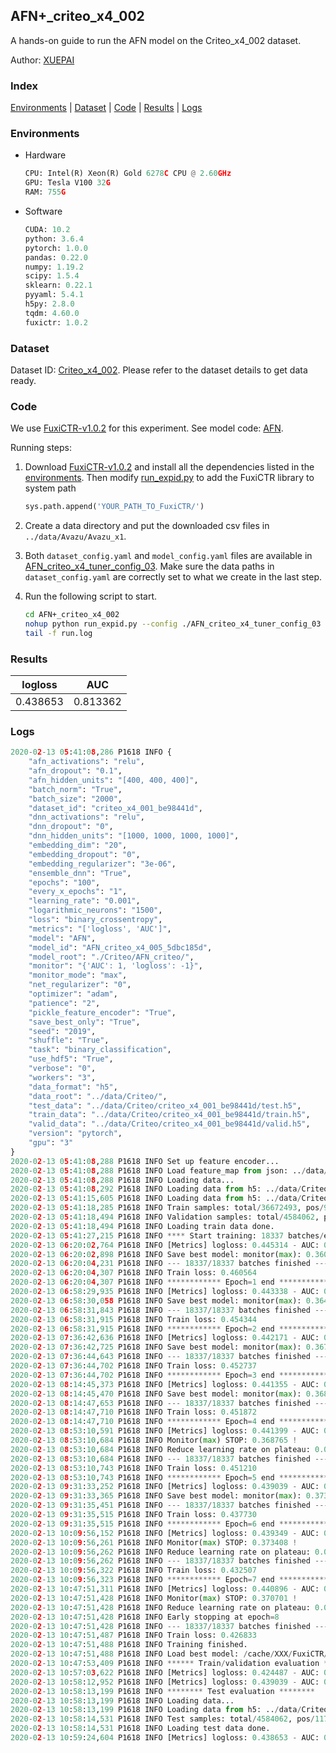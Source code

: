 ## AFN+_criteo_x4_002

A hands-on guide to run the AFN model on the Criteo_x4_002 dataset.

Author: [XUEPAI](https://github.com/xue-pai)

### Index
[Environments](#Environments) | [Dataset](#Dataset) | [Code](#Code) | [Results](#Results) | [Logs](#Logs)

### Environments
+ Hardware

  ```python
  CPU: Intel(R) Xeon(R) Gold 6278C CPU @ 2.60GHz
  GPU: Tesla V100 32G
  RAM: 755G

  ```

+ Software

  ```python
  CUDA: 10.2
  python: 3.6.4
  pytorch: 1.0.0
  pandas: 0.22.0
  numpy: 1.19.2
  scipy: 1.5.4
  sklearn: 0.22.1
  pyyaml: 5.4.1
  h5py: 2.8.0
  tqdm: 4.60.0
  fuxictr: 1.0.2
  ```

### Dataset
Dataset ID: [Criteo_x4_002](https://github.com/openbenchmark/BARS/blob/master/ctr_prediction/datasets/Criteo/README.md#Criteo_x4_002). Please refer to the dataset details to get data ready.

### Code

We use [FuxiCTR-v1.0.2](fuxictr_url) for this experiment. See model code: [AFN](https://github.com/xue-pai/FuxiCTR/blob/v1.0.2/fuxictr/pytorch/models/AFN.py).

Running steps:

1. Download [FuxiCTR-v1.0.2](fuxictr_url) and install all the dependencies listed in the [environments](#environments). Then modify [run_expid.py](./run_expid.py#L5) to add the FuxiCTR library to system path
    
    ```python
    sys.path.append('YOUR_PATH_TO_FuxiCTR/')
    ```

2. Create a data directory and put the downloaded csv files in `../data/Avazu/Avazu_x1`.

3. Both `dataset_config.yaml` and `model_config.yaml` files are available in [AFN_criteo_x4_tuner_config_03](./AFN_criteo_x4_tuner_config_03). Make sure the data paths in `dataset_config.yaml` are correctly set to what we create in the last step.

4. Run the following script to start.

    ```bash
    cd AFN+_criteo_x4_002
    nohup python run_expid.py --config ./AFN_criteo_x4_tuner_config_03 --expid AFN_criteo_x4_005_82d192ec --gpu 0 > run.log &
    tail -f run.log
    ```

### Results

| logloss | AUC  |
|:--------------------:|:--------------------:|
| 0.438653 | 0.813362  |


### Logs
```python
2020-02-13 05:41:08,286 P1618 INFO {
    "afn_activations": "relu",
    "afn_dropout": "0.1",
    "afn_hidden_units": "[400, 400, 400]",
    "batch_norm": "True",
    "batch_size": "2000",
    "dataset_id": "criteo_x4_001_be98441d",
    "dnn_activations": "relu",
    "dnn_dropout": "0",
    "dnn_hidden_units": "[1000, 1000, 1000, 1000]",
    "embedding_dim": "20",
    "embedding_dropout": "0",
    "embedding_regularizer": "3e-06",
    "ensemble_dnn": "True",
    "epochs": "100",
    "every_x_epochs": "1",
    "learning_rate": "0.001",
    "logarithmic_neurons": "1500",
    "loss": "binary_crossentropy",
    "metrics": "['logloss', 'AUC']",
    "model": "AFN",
    "model_id": "AFN_criteo_x4_005_5dbc185d",
    "model_root": "./Criteo/AFN_criteo/",
    "monitor": "{'AUC': 1, 'logloss': -1}",
    "monitor_mode": "max",
    "net_regularizer": "0",
    "optimizer": "adam",
    "patience": "2",
    "pickle_feature_encoder": "True",
    "save_best_only": "True",
    "seed": "2019",
    "shuffle": "True",
    "task": "binary_classification",
    "use_hdf5": "True",
    "verbose": "0",
    "workers": "3",
    "data_format": "h5",
    "data_root": "../data/Criteo/",
    "test_data": "../data/Criteo/criteo_x4_001_be98441d/test.h5",
    "train_data": "../data/Criteo/criteo_x4_001_be98441d/train.h5",
    "valid_data": "../data/Criteo/criteo_x4_001_be98441d/valid.h5",
    "version": "pytorch",
    "gpu": "3"
}
2020-02-13 05:41:08,288 P1618 INFO Set up feature encoder...
2020-02-13 05:41:08,288 P1618 INFO Load feature_map from json: ../data/Criteo/criteo_x4_001_be98441d/feature_map.json
2020-02-13 05:41:08,288 P1618 INFO Loading data...
2020-02-13 05:41:08,292 P1618 INFO Loading data from h5: ../data/Criteo/criteo_x4_001_be98441d/train.h5
2020-02-13 05:41:15,605 P1618 INFO Loading data from h5: ../data/Criteo/criteo_x4_001_be98441d/valid.h5
2020-02-13 05:41:18,285 P1618 INFO Train samples: total/36672493, pos/9396350, neg/27276143, ratio/25.62%
2020-02-13 05:41:18,494 P1618 INFO Validation samples: total/4584062, pos/1174544, neg/3409518, ratio/25.62%
2020-02-13 05:41:18,494 P1618 INFO Loading train data done.
2020-02-13 05:41:27,215 P1618 INFO **** Start training: 18337 batches/epoch ****
2020-02-13 06:20:02,764 P1618 INFO [Metrics] logloss: 0.445314 - AUC: 0.805968
2020-02-13 06:20:02,898 P1618 INFO Save best model: monitor(max): 0.360653
2020-02-13 06:20:04,231 P1618 INFO --- 18337/18337 batches finished ---
2020-02-13 06:20:04,307 P1618 INFO Train loss: 0.460564
2020-02-13 06:20:04,307 P1618 INFO ************ Epoch=1 end ************
2020-02-13 06:58:29,935 P1618 INFO [Metrics] logloss: 0.443338 - AUC: 0.808110
2020-02-13 06:58:30,058 P1618 INFO Save best model: monitor(max): 0.364772
2020-02-13 06:58:31,843 P1618 INFO --- 18337/18337 batches finished ---
2020-02-13 06:58:31,915 P1618 INFO Train loss: 0.454344
2020-02-13 06:58:31,915 P1618 INFO ************ Epoch=2 end ************
2020-02-13 07:36:42,636 P1618 INFO [Metrics] logloss: 0.442171 - AUC: 0.809390
2020-02-13 07:36:42,725 P1618 INFO Save best model: monitor(max): 0.367219
2020-02-13 07:36:44,643 P1618 INFO --- 18337/18337 batches finished ---
2020-02-13 07:36:44,702 P1618 INFO Train loss: 0.452737
2020-02-13 07:36:44,702 P1618 INFO ************ Epoch=3 end ************
2020-02-13 08:14:45,373 P1618 INFO [Metrics] logloss: 0.441355 - AUC: 0.810164
2020-02-13 08:14:45,470 P1618 INFO Save best model: monitor(max): 0.368809
2020-02-13 08:14:47,653 P1618 INFO --- 18337/18337 batches finished ---
2020-02-13 08:14:47,710 P1618 INFO Train loss: 0.451872
2020-02-13 08:14:47,710 P1618 INFO ************ Epoch=4 end ************
2020-02-13 08:53:10,591 P1618 INFO [Metrics] logloss: 0.441399 - AUC: 0.810164
2020-02-13 08:53:10,684 P1618 INFO Monitor(max) STOP: 0.368765 !
2020-02-13 08:53:10,684 P1618 INFO Reduce learning rate on plateau: 0.000100
2020-02-13 08:53:10,684 P1618 INFO --- 18337/18337 batches finished ---
2020-02-13 08:53:10,743 P1618 INFO Train loss: 0.451210
2020-02-13 08:53:10,743 P1618 INFO ************ Epoch=5 end ************
2020-02-13 09:31:33,252 P1618 INFO [Metrics] logloss: 0.439039 - AUC: 0.812956
2020-02-13 09:31:33,365 P1618 INFO Save best model: monitor(max): 0.373917
2020-02-13 09:31:35,451 P1618 INFO --- 18337/18337 batches finished ---
2020-02-13 09:31:35,515 P1618 INFO Train loss: 0.437730
2020-02-13 09:31:35,515 P1618 INFO ************ Epoch=6 end ************
2020-02-13 10:09:56,152 P1618 INFO [Metrics] logloss: 0.439349 - AUC: 0.812758
2020-02-13 10:09:56,261 P1618 INFO Monitor(max) STOP: 0.373408 !
2020-02-13 10:09:56,262 P1618 INFO Reduce learning rate on plateau: 0.000010
2020-02-13 10:09:56,262 P1618 INFO --- 18337/18337 batches finished ---
2020-02-13 10:09:56,322 P1618 INFO Train loss: 0.432507
2020-02-13 10:09:56,323 P1618 INFO ************ Epoch=7 end ************
2020-02-13 10:47:51,311 P1618 INFO [Metrics] logloss: 0.440896 - AUC: 0.811596
2020-02-13 10:47:51,428 P1618 INFO Monitor(max) STOP: 0.370701 !
2020-02-13 10:47:51,428 P1618 INFO Reduce learning rate on plateau: 0.000001
2020-02-13 10:47:51,428 P1618 INFO Early stopping at epoch=8
2020-02-13 10:47:51,428 P1618 INFO --- 18337/18337 batches finished ---
2020-02-13 10:47:51,487 P1618 INFO Train loss: 0.426833
2020-02-13 10:47:51,488 P1618 INFO Training finished.
2020-02-13 10:47:51,488 P1618 INFO Load best model: /cache/XXX/FuxiCTR/benchmarks/Criteo/AFN_criteo/criteo_x4_001_be98441d/AFN_criteo_x4_005_5dbc185d_criteo_x4_001_be98441d_model.ckpt
2020-02-13 10:47:53,409 P1618 INFO ****** Train/validation evaluation ******
2020-02-13 10:57:03,622 P1618 INFO [Metrics] logloss: 0.424487 - AUC: 0.827892
2020-02-13 10:58:12,952 P1618 INFO [Metrics] logloss: 0.439039 - AUC: 0.812956
2020-02-13 10:58:13,199 P1618 INFO ******** Test evaluation ********
2020-02-13 10:58:13,199 P1618 INFO Loading data...
2020-02-13 10:58:13,199 P1618 INFO Loading data from h5: ../data/Criteo/criteo_x4_001_be98441d/test.h5
2020-02-13 10:58:14,531 P1618 INFO Test samples: total/4584062, pos/1174544, neg/3409518, ratio/25.62%
2020-02-13 10:58:14,531 P1618 INFO Loading test data done.
2020-02-13 10:59:24,604 P1618 INFO [Metrics] logloss: 0.438653 - AUC: 0.813362

```
